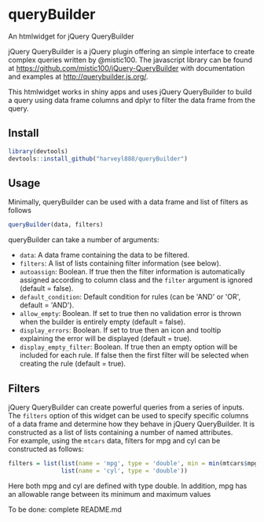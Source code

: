 # queryBuilder
An htmlwidget for jQuery QueryBuilder

jQuery QueryBuilder is a jQuery plugin offering an simple interface to create complex queries written by @mistic100.  The javascript library can be found at https://github.com/mistic100/jQuery-QueryBuilder with documentation and examples at http://querybuilder.js.org/.

This htmlwidget works in shiny apps and uses jQuery QueryBuilder to build a query using data frame columns and dplyr to filter the data frame from the query.


## Install
```r
library(devtools)
devtools::install_github("harveyl888/queryBuilder")
```

## Usage
Minimally, queryBuilder can be used with a data frame and list of filters as follows
```r
queryBuilder(data, filters)
```
queryBuilder can take a number of arguments:
-   `data`: A data frame containing the data to be filtered.
-   `filters`: A list of lists containing filter information (see below).
-   `autoassign`: Boolean.  If true then the filter information is automatically assigned according to column class and the `filter` argument is ignored (default = false).
-   `default_condition`: Default condition for rules (can be 'AND' or 'OR', default = 'AND').
-   `allow_empty`: Boolean.  If set to true then no validation error is thrown when the builder is entirely empty (default = false).
-   `display_errors`: Boolean.  If set to true then an icon and tooltip explaining the error will be displayed (default = true).
-   `display_empty_filter`: Boolean.  If true then an empty option will be included for each rule.  If false then the first filter will be selected when creating the rule (default = true).

## Filters
jQuery QueryBuilder can create powerful queries from a series of inputs.  The `filters` option of this widget can be used to specify specific columns of a data frame and determine how they behave in jQuery QueryBuilder.  It is constructed as a list of lists containing a number of named attributes.  
For example, using the `mtcars` data, filters for mpg and cyl can be constructed as follows:
```r
filters = list(list(name = 'mpg', type = 'double', min = min(mtcars$mpg), max = max(mtcars$mpg), step = 0.1),
               list(name = 'cyl', type = 'double'))
```
Here both mpg and cyl are defined with type double.  In addition, mpg has an allowable range between its minimum and maximum values




To be done: complete README.md
